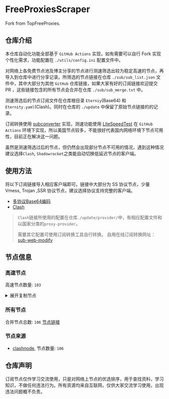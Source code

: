 # FreeProxiesScraper

Fork from TopFreeProxies.

## 仓库介绍
本仓库自动化功能全部基于 `GitHub Actions` 实现，如有需要可以自行 Fork 实现个性化需求，功能配置在 `./utils/config.ini` 配置文件中。

对网络上各免费节点池及博主分享的节点进行测速筛选出较为稳定高速的节点，再导入到仓库中进行分享记录。所筛选的节点链接在仓库 `./sub/sub_list.json` 文件中，其中大部分为其他 `GitHub` 仓库链接，如果大家有好的订阅链接欢迎提交 PR ，这些链接包含的所有节点会合并在仓库 `./sub/sub_merge.txt` 中。

测速筛选后的节点订阅文件在仓库根目录 `Eterniy`(Base64) 和 `Eternity.yaml`(Clash)。同时在仓库的 `./update` 中保留了原始节点链接的的记录。

订阅转换使用 [subconverter](https://github.com/tindy2013/subconverter) 实现，测速功能使用 [LiteSpeedTest](https://github.com/xxf098/LiteSpeedTest) 在 `GitHub Actions` 环境下实现，所以美国节点较多，不能很好代表国内网络环境下节点可用性，目前正在解决这一问题。

虽然是测速筛选过后的节点，但仍然会出现部分节点不可用的情况，遇到这种情况建议选择`Clash`, `Shadowrocket`之类能自动切换低延迟节点的客户端。

## 使用方法
将以下订阅链接导入相应客户端即可。链接中大部分为 SS 协议节点，少量 Vmess, Trojan ,SSR 协议节点，建议选择协议支持完整的客户端。

- [多协议Base64编码](https://raw.githubusercontent.com/caijh/FreeProxiesScraper/master/Eternity)
- [Clash](https://raw.githubusercontent.com/caijh/FreeProxiesScraper/master/Eternity.yaml)

>`Clash`链接所使用的配置在仓库`./update/provider/`中，有相应配置文件和以国家分类的`proxy-provider`。
>
>需要其它配置可使用订阅转换工具自行转换。
>自用在线订阅转换网址：[sub-web-modify](https://sub.v1.mk/)

## 节点信息
### 高速节点
高速节点数量: `103`
<details>
  <summary>展开复制节点</summary>

    ss://Y2hhY2hhMjAtaWV0Zi1wb2x5MTMwNTozNjBlMjFkMjE5NzdkYzEx@45.144.49.140:57456#03-0010-PL
    ss://YWVzLTI1Ni1jZmI6WG44aktkbURNMDBJZU8lMjUyNSUyNTIzJTI1MjQlMjUyM2ZKQU10c0VBRVVPcEgvWVdZdFlxREZuVDBTVg@103.186.155.19:38388#03-0012-VN
    ss://YWVzLTI1Ni1jZmI6WG44aktkbURNMDBJZU8lMjUyNSUyNTIzJTI1MjQlMjUyM2ZKQU10c0VBRVVPcEgvWVdZdFlxREZuVDBTVg@103.186.154.22:38388#03-0013-VN
    ss://YWVzLTI1Ni1jZmI6cXdlclJFV1ElMjU0MCUyNTQw@p222.panda001.net:15098#05-0020-KR
    trojan://Aimer@47.239.125.132:443?allowInsecure=1&sni=epga.aimercc.dpdns.org&ws=1&wspath=%2525252F%2525253Fed%2525253D2560#05-0045-HK
    trojan://tg-fq521free@45.67.215.95:443?allowInsecure=1&sni=torjan.xn--xhq44j.eu.org&ws=1&wspath=%2525252F#05-0058-RU
    vmess://eyJ2IjoiMiIsInBzIjoiMDUtMDIzMC1SRUxBWSIsImFkZCI6ImRkZGZGRnZ2Qm5oSlUuOTMxLnBQLnVBIiwicG9ydCI6IjQ0MyIsInR5cGUiOiJub25lIiwiaWQiOiJhNGU4ZWMwYS03NWQwLTRmYzUtODM3YS00OTczZWQzYTlkM2UiLCJhaWQiOiIwIiwibmV0Ijoid3MiLCJwYXRoIjoiLzE0RnppcXcxaFlnQ1hOdXRrUzVIIiwiaG9zdCI6ImRkZGZGRnZ2Qm5oSlUuOTMxLnBQLnVBIiwidGxzIjoidGxzIn0=
    vmess://eyJ2IjoiMiIsInBzIjoiMDUtMDI0My1SRUxBWSIsImFkZCI6InJycnJycnJycnQuMTE4OTA2MDQueHl6IiwicG9ydCI6IjQ0MyIsInR5cGUiOiJub25lIiwiaWQiOiJmODk4ZmZjYi02NDE3LTQzNzMtOTY0MC0wYjY2MDkxZTgyMDYiLCJhaWQiOiIwIiwibmV0Ijoid3MiLCJwYXRoIjoiL0duSjNiQnhWOTF1RmtZdHV6WHlKNVhOZUgxUjEiLCJob3N0IjoicnJycnJycnJydC4xMTg5MDYwNC54eXoiLCJ0bHMiOiJ0bHMifQ==
    vmess://eyJ2IjoiMiIsInBzIjoiMDUtMDI0Ny1SRUxBWSIsImFkZCI6IkRkRERkZGRkZERGcnJycnJyUlJ5LklSYW4yMDM1LmRQRG5zLk9SRyIsInBvcnQiOiI0NDMiLCJ0eXBlIjoibm9uZSIsImlkIjoiYTk0ZmFmZGItMTBkNi00NmMyLWJlOGEtNWMyZTgzNThmYmIwIiwiYWlkIjoiMCIsIm5ldCI6IndzIiwicGF0aCI6Ii9Dako5QTQ2WlJIdmdXdlZjbWp5aUtWYnkyTHAiLCJob3N0IjoiRGRERGRkZGRkREZycnJycnJSUnkuSVJhbjIwMzUuZFBEbnMuT1JHIiwidGxzIjoidGxzIn0=
    vmess://eyJ2IjoiMiIsInBzIjoiMDUtMDI0OC1SRUxBWSIsImFkZCI6Imtsby45ODY5ODYuc2hvcCIsInBvcnQiOiI0NDMiLCJ0eXBlIjoibm9uZSIsImlkIjoiYjc1Yzk3MzEtNDA4ZC00YWE2LThhZTktMzg1NzIwNTExM2ExIiwiYWlkIjoiMCIsIm5ldCI6IndzIiwicGF0aCI6Ii9udmp4Nmo3a2JEUUlRTVp2YmVWQTkiLCJob3N0Ijoia2xvLjk4Njk4Ni5zaG9wIiwidGxzIjoidGxzIn0=
    ss://YWVzLTI1Ni1jZmI6ZjhmN2FDemNQS2JzRjhwMw@104.192.226.106:989#05-0285-UStrojan%2F%2FAimer%4092.243.74.2398443%3FallowInsecure%3D1%26sni%3Depga.aimercc.dpdns.org%26ws%3D1%26wspath%3D%25252F%25253Fed%25253D2560%2309-0131-RELAY
    trojan://Aimer@103.116.7.103:2083?allowInsecure=1&sni=epga.aimercc.dpdns.org&ws=1&wspath=%2525252F%2525253Fed%2525253D2560#09-0107-RELAY
    trojan://Aimer@103.116.7.220:2096?allowInsecure=1&sni=epga.aimercc.dpdns.org&ws=1&wspath=%2525252F%2525253Fed%2525253D2560#09-0108-RELAY
    trojan://Aimer@103.116.7.100:2087?allowInsecure=1&sni=epga.aimercc.dpdns.org&ws=1&wspath=%2525252F%2525253Fed%2525253D2560#09-0109-RELAY
    trojan://Aimer@31.43.179.27:443?allowInsecure=1&sni=epga.aimercc.dpdns.org&ws=1&wspath=%2525252F#09-0113-RELAY
    trojan://Aimer@154.83.2.88:2083?allowInsecure=1&sni=epga.aimercc.dpdns.org&ws=1&wspath=%2525252F%2525253Fed%2525253D2560#09-0127-RELAY
    trojan://Aimer@92.243.74.180:8443?allowInsecure=1&sni=epga.aimercc.dpdns.org&ws=1&wspath=%2525252F%2525253Fed%2525253D2560#09-0130-RELAY
    trojan://Aimer@167.68.4.199:2053?allowInsecure=1&sni=epga.aimercc.dpdns.org&ws=1&wspath=%2525252F%2525253Fed%2525253D2560#09-0185-RELAY
    trojan://tg-fq521free@198.62.62.67:443?allowInsecure=1&sni=torjan.xn--xhq44j.eu.org&ws=1&wspath=%2525252F#09-0186-US
    trojan://Aimer@160.79.105.156:2083?allowInsecure=1&sni=epga.aimercc.dpdns.org&ws=1&wspath=%2525252F%2525253Fed%2525253D2560#09-0187-US
    trojan://Aimer@198.62.62.192:2083?allowInsecure=1&sni=epga.aimercc.dpdns.org&ws=1&wspath=%2525252F#09-0188-US
    trojan://Aimer@192.200.160.15:8443?allowInsecure=1&sni=epga.aimercc.dpdns.org&ws=1&wspath=%2525252F%2525253Fed%2525253D2560#09-0189-US
    trojan://Aimer@192.0.54.7:443?allowInsecure=1&sni=epga.aimercc.dpdns.org&ws=1&wspath=%2525252F%2525253Fed%2525253D2560#09-0190-US
    trojan://Aimer@161.145.150.29:2083?allowInsecure=1&sni=epga.aimercc.dpdns.org&ws=1&wspath=%2525252F%2525253Fed%2525253D2560#09-0191-US
    trojan://Aimer@160.79.105.160:8443?allowInsecure=1&sni=epga.aimercc.dpdns.org&ws=1&wspath=%2525252F%2525253Fed%2525253D2560#09-0192-US
    trojan://Aimer@167.68.5.248:2087?allowInsecure=1&sni=epga.aimercc.dpdns.org&ws=1&wspath=%2525252F%2525253Fed%2525253D2560#09-0193-RELAY
    trojan://Aimer@130.250.137.63:2083?allowInsecure=1&sni=epga.aimercc.dpdns.org&ws=1&wspath=%2525252F%2525253Fed%2525253D2560#09-0194-US
    trojan://Aimer@167.68.4.131:8443?allowInsecure=1&sni=epga.aimercc.dpdns.org&ws=1&wspath=%2525252F%2525253Fed%2525253D2560#09-0195-RELAY
    trojan://Aimer@66.81.247.230:2096?allowInsecure=1&sni=epga.aimercc.dpdns.org&ws=1&wspath=%2525252F%2525253Fed%2525253D2560#09-0196-RELAY
    trojan://Aimer@216.24.57.1:2053?allowInsecure=1&sni=epga.aimercc.dpdns.org&ws=1&wspath=%2525252F%2525253Fed%2525253D2560#09-0197-US
    trojan://Aimer@192.200.160.35:2083?allowInsecure=1&sni=epga.aimercc.dpdns.org&ws=1&wspath=%2525252F%2525253Fed%2525253D2560#09-0198-US
    trojan://tg-fq521free@216.24.57.30:443?allowInsecure=1&sni=torjan.xn--xhq44j.eu.org&ws=1&wspath=%2525252F#09-0199-US
    trojan://Aimer@167.68.4.7:2053?allowInsecure=1&sni=epga.aimercc.dpdns.org&ws=1&wspath=%2525252F%2525253Fed%2525253D2560#09-0200-RELAY
    trojan://Aimer@161.145.150.26:2087?allowInsecure=1&sni=epga.aimercc.dpdns.org&ws=1&wspath=%2525252F%2525253Fed%2525253D2560#09-0201-US
    trojan://Aimer@135.84.64.77:2096?allowInsecure=1&sni=epga.aimercc.dpdns.org&ws=1&wspath=%2525252F%2525253Fed%2525253D2560#09-0202-US
    trojan://Aimer@188.164.159.107:2096?allowInsecure=1&sni=epga.aimercc.dpdns.org&ws=1&wspath=%2525252F#09-0321-RELAY
    trojan://Aimer@188.164.159.241:2096?allowInsecure=1&sni=epga.aimercc.dpdns.org&ws=1&wspath=%2525252F#09-0322-RELAY
    trojan://Aimer@188.164.159.18:443?allowInsecure=1&sni=epga.aimercc.dpdns.org&ws=1&wspath=%2525252F#09-0323-RELAY
    trojan://Aimer@188.164.159.55:2096?allowInsecure=1&sni=epga.aimercc.dpdns.org&ws=1&wspath=%2525252F#09-0324-RELAY
    trojan://Aimer@188.164.159.171:443?allowInsecure=1&sni=epga.aimercc.dpdns.org&ws=1&wspath=%2525252F#09-0325-RELAY
    trojan://Aimer@154.211.8.240:443?allowInsecure=1&sni=epga.aimercc.dpdns.org&ws=1&wspath=%2525252F#09-0326-RELAY
    trojan://Aimer@154.211.8.227:2087?allowInsecure=1&sni=epga.aimercc.dpdns.org&ws=1&wspath=%2525252F#09-0327-RELAY
    trojan://Aimer@154.211.8.12:2096?allowInsecure=1&sni=epga.aimercc.dpdns.org&ws=1&wspath=%2525252F#09-0328-RELAY
    trojan://Aimer@154.197.64.189:2087?allowInsecure=1&sni=epga.aimercc.dpdns.org&ws=1&wspath=%2525252F#09-0329-RELAY
    trojan://Aimer@154.197.64.252:443?allowInsecure=1&sni=epga.aimercc.dpdns.org&ws=1&wspath=%2525252F#09-0330-RELAY
    trojan://Aimer@154.197.64.62:2083?allowInsecure=1&sni=epga.aimercc.dpdns.org&ws=1&wspath=%2525252F#09-0331-RELAY
    trojan://Aimer@154.197.64.219:2083?allowInsecure=1&sni=epga.aimercc.dpdns.org&ws=1&wspath=%2525252F#09-0332-RELAY
    trojan://Aimer@154.197.64.196:2087?allowInsecure=1&sni=epga.aimercc.dpdns.org&ws=1&wspath=%2525252F#09-0333-RELAY
    trojan://Aimer@27.50.49.136:443?allowInsecure=1&sni=epga.aimercc.dpdns.org&ws=1&wspath=%2525252F#09-0334-RELAY
    trojan://Aimer@27.50.49.47:2083?allowInsecure=1&sni=epga.aimercc.dpdns.org&ws=1&wspath=%2525252F#09-0335-RELAY
    trojan://Aimer@27.50.48.115:2087?allowInsecure=1&sni=epga.aimercc.dpdns.org&ws=1&wspath=%2525252F#09-0336-RELAY
    trojan://Aimer@27.50.49.251:2083?allowInsecure=1&sni=epga.aimercc.dpdns.org&ws=1&wspath=%2525252F#09-0337-RELAY
    trojan://Aimer@27.50.49.209:2087?allowInsecure=1&sni=epga.aimercc.dpdns.org&ws=1&wspath=%2525252F#09-0338-RELAY
    trojan://Aimer@27.50.49.177:8443?allowInsecure=1&sni=epga.aimercc.dpdns.org&ws=1&wspath=%2525252F#09-0339-RELAY
    trojan://Aimer@27.50.49.242:8443?allowInsecure=1&sni=epga.aimercc.dpdns.org&ws=1&wspath=%2525252F#09-0340-RELAY
    trojan://Aimer@144.34.231.211:443?allowInsecure=1&sni=epga.aimercc.dpdns.org&ws=1&wspath=%2525252F#09-0341-US
    trojan://Aimer@154.21.82.84:54626?allowInsecure=1&sni=epga.aimercc.dpdns.org&ws=1&wspath=%2525252F#09-0342-US
    trojan://Aimer@154.17.12.30:7000?allowInsecure=1&sni=epga.aimercc.dpdns.org&ws=1&wspath=%2525252F#09-0343-US
    trojan://Aimer@154.17.29.47:37802?allowInsecure=1&sni=epga.aimercc.dpdns.org&ws=1&wspath=%2525252F#09-0344-US
    trojan://Aimer@154.17.228.19:24869?allowInsecure=1&sni=epga.aimercc.dpdns.org&ws=1&wspath=%2525252F#09-0345-US
    trojan://Aimer@154.26.182.37:443?allowInsecure=1&sni=epga.aimercc.dpdns.org&ws=1&wspath=%2525252F#09-0346-US
    trojan://Aimer@108.165.152.241:2053?allowInsecure=1&sni=epga.aimercc.dpdns.org&ws=1&wspath=%2525252F#09-0347-RELAY
    trojan://Aimer@199.34.228.50:2053?allowInsecure=1&sni=epga.aimercc.dpdns.org&ws=1&wspath=%2525252F#09-0348-US
    trojan://Aimer@23.106.155.178:802?allowInsecure=1&sni=epga.aimercc.dpdns.org&ws=1&wspath=%2525252F#09-0349-US
    trojan://Aimer@108.165.152.92:2053?allowInsecure=1&sni=epga.aimercc.dpdns.org&ws=1&wspath=%2525252F#09-0350-RELAY
    trojan://Aimer@192.9.139.160:443?allowInsecure=1&sni=epga.aimercc.dpdns.org&ws=1&wspath=%2525252F#09-0351-US
    trojan://Aimer@108.165.152.59:2087?allowInsecure=1&sni=epga.aimercc.dpdns.org&ws=1&wspath=%2525252F#09-0352-RELAY
    trojan://Aimer@108.165.152.239:8443?allowInsecure=1&sni=epga.aimercc.dpdns.org&ws=1&wspath=%2525252F#09-0353-RELAY
    trojan://Aimer@108.165.152.78:2083?allowInsecure=1&sni=epga.aimercc.dpdns.org&ws=1&wspath=%2525252F#09-0354-RELAY
    trojan://Aimer@199.34.228.71:8443?allowInsecure=1&sni=epga.aimercc.dpdns.org&ws=1&wspath=%2525252F#09-0355-US
    trojan://Aimer@108.165.152.18:2087?allowInsecure=1&sni=epga.aimercc.dpdns.org&ws=1&wspath=%2525252F#09-0356-RELAY
    trojan://Aimer@108.165.152.202:2083?allowInsecure=1&sni=epga.aimercc.dpdns.org&ws=1&wspath=%2525252F#09-0357-RELAY
    trojan://Aimer@199.34.228.191:2096?allowInsecure=1&sni=epga.aimercc.dpdns.org&ws=1&wspath=%2525252F#09-0358-US
    trojan://Aimer@108.165.152.252:2096?allowInsecure=1&sni=epga.aimercc.dpdns.org&ws=1&wspath=%2525252F#09-0359-RELAY
    trojan://Aimer@156.225.72.246:2087?allowInsecure=1&sni=epga.aimercc.dpdns.org&ws=1&wspath=%2525252F#09-0360-RELAY
    trojan://Aimer@108.165.152.14:2096?allowInsecure=1&sni=epga.aimercc.dpdns.org&ws=1&wspath=%2525252F#09-0361-RELAY
    trojan://Aimer@108.165.152.225:2083?allowInsecure=1&sni=epga.aimercc.dpdns.org&ws=1&wspath=%2525252F#09-0362-RELAY
    vmess://eyJ2IjoiMiIsInBzIjoiMTQtMDIwNi1ISyIsImFkZCI6IjA1NWRjNGQ4LXN6OHNnMC10ZnZjeHotMW5xNGcuaGsucDVwdi5jb20iLCJwb3J0IjoiODAiLCJ0eXBlIjoibm9uZSIsImlkIjoiODBhYTUxNzgtZjkzNi0xMWVkLThjZTYtZjIzYzkxMzY5ZjJkIiwiYWlkIjoiMiIsIm5ldCI6IndzIiwicGF0aCI6Ii8iLCJob3N0IjoiMDU1ZGM0ZDgtc3o4c2cwLXRmdmN4ei0xbnE0Zy5oay5wNXB2LmNvbSIsInRscyI6IiJ9
    vmess://eyJ2IjoiMiIsInBzIjoiMTQtMDIwNy1ISyIsImFkZCI6ImRiNjYzYmYyLXN2MnNnMC1zdjdnczgtMWxrYnMuaGsucDVwdi5jb20iLCJwb3J0IjoiODAiLCJ0eXBlIjoibm9uZSIsImlkIjoiNWE0YzEzYWUtNjY3My0xMWVlLWExNDktZjIzYzkxNjRjYTVkIiwiYWlkIjoiMiIsIm5ldCI6IndzIiwicGF0aCI6Ii8iLCJob3N0IjoiZGI2NjNiZjItc3Yyc2cwLXN2N2dzOC0xbGticy5oay5wNXB2LmNvbSIsInRscyI6IiJ9
    vmess://eyJ2IjoiMiIsInBzIjoiMTQtMDIwOC1ISyIsImFkZCI6ImNmNmE1NGVmLXN2MnNnMC1zd3hqZ24tMWxhMnEuaGsucDVwdi5jb20iLCJwb3J0IjoiODAiLCJ0eXBlIjoibm9uZSIsImlkIjoiNDMxMDI2YzgtNzM5Ny0xMWVkLWE4YmYtZjIzYzkxY2ZiYmM5IiwiYWlkIjoiMiIsIm5ldCI6IndzIiwicGF0aCI6Ii8iLCJob3N0IjoiY2Y2YTU0ZWYtc3Yyc2cwLXN3eGpnbi0xbGEycS5oay5wNXB2LmNvbSIsInRscyI6IiJ9
    vmess://eyJ2IjoiMiIsInBzIjoiMTQtMDIwOS1ISyIsImFkZCI6ImU1YzA5ODMxLXN1Y3Y0MC1zdXJ1dTgtOGJlbS5oay5wNXB2LmNvbSIsInBvcnQiOiI4MCIsInR5cGUiOiJub25lIiwiaWQiOiJjYTUwNmUwOC1jZTNkLTVlNWEtYzEyOC02MzU4Y2FjYTE1ZTUiLCJhaWQiOiIyIiwibmV0Ijoid3MiLCJwYXRoIjoiLyIsImhvc3QiOiJlNWMwOTgzMS1zdWN2NDAtc3VydXU4LThiZW0uaGsucDVwdi5jb20iLCJ0bHMiOiIifQ==
    vmess://eyJ2IjoiMiIsInBzIjoiMTQtMDIxMC1ISyIsImFkZCI6IjQ5YzY2MGQ2LXN1Y3Y0MC1zdmIzMGEtMTUwbGYuaGsucDVwdi5jb20iLCJwb3J0IjoiODAiLCJ0eXBlIjoibm9uZSIsImlkIjoiMzAzNWIzNmUtNjc5Zi0xMWVkLTg3ZmQtZjIzYzkxNjRjYTVkIiwiYWlkIjoiMiIsIm5ldCI6IndzIiwicGF0aCI6Ii8iLCJob3N0IjoiNDljNjYwZDYtc3VjdjQwLXN2YjMwYS0xNTBsZi5oay5wNXB2LmNvbSIsInRscyI6IiJ9
    vmess://eyJ2IjoiMiIsInBzIjoiMTQtMDIxMS1ISyIsImFkZCI6ImU0ZmFjODU0LXN1bTRnMC1zeDFjeHgtMXRmamsuaGsucDVwdi5jb20iLCJwb3J0IjoiODAiLCJ0eXBlIjoibm9uZSIsImlkIjoiNDkzOTZkOTgtZjRiNC0xMWVmLThjM2YtZjIzYzkxM2M4ZDJiIiwiYWlkIjoiMiIsIm5ldCI6IndzIiwicGF0aCI6Ii8iLCJob3N0IjoiZTRmYWM4NTQtc3VtNGcwLXN4MWN4eC0xdGZqay5oay5wNXB2LmNvbSIsInRscyI6IiJ9
    vmess://eyJ2IjoiMiIsInBzIjoiMTQtMDIxMi1ISyIsImFkZCI6Ijc5M2U1M2UzLXN2MnNnMC10Ym51Y3ItMXRoZnYuaGsucDVwdi5jb20iLCJwb3J0IjoiODAiLCJ0eXBlIjoibm9uZSIsImlkIjoiMGE0ZDFjODgtZmIzYS0xMWVmLThjM2YtZjIzYzkxM2M4ZDJiIiwiYWlkIjoiMiIsIm5ldCI6IndzIiwicGF0aCI6Ii8iLCJob3N0IjoiNzkzZTUzZTMtc3Yyc2cwLXRibnVjci0xdGhmdi5oay5wNXB2LmNvbSIsInRscyI6IiJ9
    vmess://eyJ2IjoiMiIsInBzIjoiMTQtMDIxNC1ISyIsImFkZCI6IjUxMGRkYmU3LXN2MnNnMC10N3gwOGktMWk4N2wuaGsucDVwdi5jb20iLCJwb3J0IjoiODAiLCJ0eXBlIjoibm9uZSIsImlkIjoiNDBkNTcyZWMtN2Y2Ny0xMWVkLWJmMWYtZjIzYzkxM2M4ZDJiIiwiYWlkIjoiMiIsIm5ldCI6IndzIiwicGF0aCI6Ii8iLCJob3N0IjoiNTEwZGRiZTctc3Yyc2cwLXQ3eDA4aS0xaTg3bC5oay5wNXB2LmNvbSIsInRscyI6IiJ9
    vmess://eyJ2IjoiMiIsInBzIjoiMTQtMDIxNS1ISyIsImFkZCI6ImE5YjVhYjU3LXN2MnNnMC1zdjc1bGotMXN3ZjkuaGsucDVwdi5jb20iLCJwb3J0IjoiODAiLCJ0eXBlIjoibm9uZSIsImlkIjoiMmJiMWVkYzgtZmE1ZC0xMWVmLTlkZDktZjIzYzkxNjRjYTVkIiwiYWlkIjoiMiIsIm5ldCI6IndzIiwicGF0aCI6Ii8iLCJob3N0IjoiYTliNWFiNTctc3Yyc2cwLXN2NzVsai0xc3dmOS5oay5wNXB2LmNvbSIsInRscyI6IiJ9
    vmess://eyJ2IjoiMiIsInBzIjoiMTQtMDIxNi1ISyIsImFkZCI6ImU5OTRiYWMxLXN2MHhzMC1zejU3OG4tMXB3MnkuaGsucDVwdi5jb20iLCJwb3J0IjoiODAiLCJ0eXBlIjoibm9uZSIsImlkIjoiODgxNTYyMmUtNzU5OC0xMWVmLWEwMWMtZjIzYzkxM2M4ZDJiIiwiYWlkIjoiMiIsIm5ldCI6IndzIiwicGF0aCI6Ii8iLCJob3N0IjoiZTk5NGJhYzEtc3YweHMwLXN6NTc4bi0xcHcyeS5oay5wNXB2LmNvbSIsInRscyI6IiJ9
    vmess://eyJ2IjoiMiIsInBzIjoiMTQtMDIxNy1ISyIsImFkZCI6IjIxNzlkNTQzLXN2MnNnMC1zeXBqNnotMXJrOXkuaGsucDVwdi5jb20iLCJwb3J0IjoiODAiLCJ0eXBlIjoibm9uZSIsImlkIjoiODhmNmUzYzQtMWQwMS0xMWVmLTgxMmMtZjIzYzkxY2ZiYmM5IiwiYWlkIjoiMiIsIm5ldCI6IndzIiwicGF0aCI6Ii8iLCJob3N0IjoiMjE3OWQ1NDMtc3Yyc2cwLXN5cGo2ei0xcms5eS5oay5wNXB2LmNvbSIsInRscyI6IiJ9
    vmess://eyJ2IjoiMiIsInBzIjoiMTQtMDIxOC1ISyIsImFkZCI6ImVhNDhiM2NkLXN2NmhzMC1zeXUwbjUtMWhkN3YuaGsucDVwdi5jb20iLCJwb3J0IjoiODAiLCJ0eXBlIjoibm9uZSIsImlkIjoiZjczYzY0YmMtOWU4Yy0xMWVjLWJkN2MtZjIzYzkxM2M4ZDJiIiwiYWlkIjoiMiIsIm5ldCI6IndzIiwicGF0aCI6Ii8iLCJob3N0IjoiZWE0OGIzY2Qtc3Y2aHMwLXN5dTBuNS0xaGQ3di5oay5wNXB2LmNvbSIsInRscyI6IiJ9
    vmess://eyJ2IjoiMiIsInBzIjoiMTQtMDIxOS1ISyIsImFkZCI6IjNhZWFjMzM0LXN2MnNnMC10Mm5rdXQtang1ci5oay5wNXB2LmNvbSIsInBvcnQiOiI4MCIsInR5cGUiOiJub25lIiwiaWQiOiI3M2JmY2MxYy01ODE0LTVmMmEtYjQzYS0zZWY2YWYwMTFkYjgiLCJhaWQiOiIyIiwibmV0Ijoid3MiLCJwYXRoIjoiLyIsImhvc3QiOiIzYWVhYzMzNC1zdjJzZzAtdDJua3V0LWp4NXIuaGsucDVwdi5jb20iLCJ0bHMiOiIifQ==
    vmess://eyJ2IjoiMiIsInBzIjoiMTQtMDIyMC1ISyIsImFkZCI6ImFhMWQzYjBmLXN2MHhzMC1zdnIwMG8tMW94ejQuaGsucDVwdi5jb20iLCJwb3J0IjoiODAiLCJ0eXBlIjoibm9uZSIsImlkIjoiYWMzYThhOTgtNTFkYy0xMWVlLWE2ZTgtZjIzYzkxNjRjYTVkIiwiYWlkIjoiMiIsIm5ldCI6IndzIiwicGF0aCI6Ii8iLCJob3N0IjoiYWExZDNiMGYtc3YweHMwLXN2cjAwby0xb3h6NC5oay5wNXB2LmNvbSIsInRscyI6IiJ9
    ss://YWVzLTI1Ni1jZmI6ZjhmN2FDemNQS2JzRjhwMw@51.15.23.63:989#14-0222-NL
    vmess://eyJ2IjoiMiIsInBzIjoiMTQtMDM2NC1SRUxBWSIsImFkZCI6IkZGZmZmZmZGZmZGRmtrS2trS0wuNDQ0NDkyNi54WVoiLCJwb3J0IjoiODAiLCJ0eXBlIjoibm9uZSIsImlkIjoiZGM1MGViMWQtMjQ0ZC00NzExLWIxNjgtYTEwMWE1ZTZmYjFiIiwiYWlkIjoiMCIsIm5ldCI6IndzIiwicGF0aCI6Ii9hd21xcTc5QjE3cmZucFhpTmFXYiIsImhvc3QiOiJGRmZmZmZmRmZmRkZra0tra0tMLjQ0NDQ5MjYueFlaIiwidGxzIjoiIn0=
    ss://Y2hhY2hhMjAtaWV0Zi1wb2x5MTMwNTowRFk4ekJqdHhQM1k@85.208.139.203:443#23-0368-DE
    ss://Y2hhY2hhMjAtaWV0Zi1wb2x5MTMwNTowWXRWTjFLNE0zODhxUlJKd3FHMXVO@178.208.91.118:19805#23-0371-NL
    ss://YWVzLTEyOC1nY206c2hhZG93c29ja3M@141.98.101.178:443#23-0374-GB
    ss://Y2hhY2hhMjAtaWV0Zi1wb2x5MTMwNTppdzhHb040MmRjaU54REJkMFJ3QWRM@193.46.56.185:6683#23-0375-TR
    ss://Y2hhY2hhMjAtaWV0Zi1wb2x5MTMwNTo0YTJyZml4b3BoZGpmZmE4S1ZBNEFh@45.87.175.164:8080#23-0377-LT
    ss://Y2hhY2hhMjAtaWV0Zi1wb2x5MTMwNTpCNzJoU3BqaTZqdnZqVW9hRjFTWnNp@80.71.157.175:38211#23-0384-DE
    ss://Y2hhY2hhMjAtaWV0Zi1wb2x5MTMwNTpjajJsM3pXdmVnWmV4QW1IN3k4MlNP@81.19.141.45:443#23-0393-DE
    ss://YWVzLTEyOC1nY206c2hhZG93c29ja3M@141.98.101.179:443#23-0402-GB
    ss://Y2hhY2hhMjAtaWV0Zi1wb2x5MTMwNTo0YTJyZml4b3BoZGpmZmE4S1ZBNEFh@151.242.251.144:8080#23-0407-AE
    


</details>

### 所有节点
合并节点总数: `106`
[节点链接](https://raw.githubusercontent.com/caijh/TopFreeProxies/master/sub/sub_merge_base64.txt)

### 节点来源
- [clashnode](https://github.com/imyaoxp/clashnode), 节点数量: `106`


## 仓库声明
订阅节点仅作学习交流使用，只是对网络上节点的优选排序，用于查找资料，学习知识，不做任何违法行为。所有资源均来自互联网，仅供大家交流学习使用，出现违法问题概不负责。

